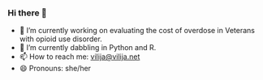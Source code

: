 ### Hi there 👋

<!--
**vilijajoyce/vilijajoyce** is a ✨ _special_ ✨ repository because its `README.md` (this file) appears on your GitHub profile.

Here are some ideas to get you started:
-->
- 🔭 I’m currently working on evaluating the cost of overdose in Veterans with opioid use disorder.
- 🌱 I’m currently dabbling in Python and R.
- 📫 How to reach me: [vilija@vilija.net](mailto:vilija@vilija.net)
- 😄 Pronouns: she/her

